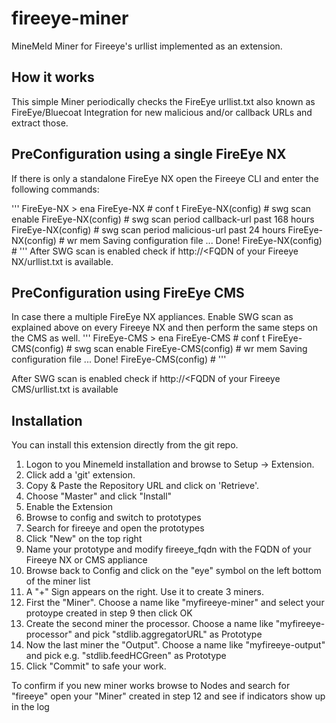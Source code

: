 # fireeye-miner
MineMeld Miner for Fireeye's urllist implemented as an extension.

## How it works

This simple Miner periodically checks the FireEye urllist.txt also known as FireEye/Bluecoat Integration for new malicious and/or callback URLs and
extract those.


## PreConfiguration using a single FireEye NX

If there is only a standalone FireEye NX open the Fireeye CLI and enter the following commands:

'''
 FireEye-NX > ena
 FireEye-NX # conf t
 FireEye-NX(config) # swg scan enable
 FireEye-NX(config) # swg scan period callback-url past 168 hours
 FireEye-NX(config) # swg scan period malicious-url past 24 hours
 FireEye-NX(config) # wr mem
 Saving configuration file ... Done!
 FireEye-NX(config) #
'''
After SWG scan is enabled check if http://<FQDN of your Fireeye NX/urllist.txt is available.

## PreConfiguration using FireEye CMS

In case there a multiple FireEye NX appliances. Enable SWG scan as explained above on every Fireeye NX and then perform the same steps on the CMS as well.
'''
 FireEye-CMS > ena
 FireEye-CMS # conf t
 FireEye-CMS(config) # swg scan enable
 FireEye-CMS(config) # wr mem
 Saving configuration file ... Done!
 FireEye-CMS(config) #
'''

After SWG scan is enabled check if http://<FQDN of your Fireeye CMS/urllist.txt is available

## Installation

You can install this extension directly from the git repo.
1. Logon to you Minemeld installation and browse to Setup -> Extension.
2. Click add a 'git' extension.
3. Copy & Paste the Repository URL and click on 'Retrieve'.
4. Choose "Master" and click "Install"
5. Enable the Extension
6. Browse to config and switch to prototypes
7. Search for fireeye and open the prototypes
8. Click "New" on the top right
9. Name your prototype and modify fireeye_fqdn with the FQDN of your Fireeye NX or CMS appliance
10. Browse back to Config and click on the "eye" symbol on the left bottom of the miner list
11. A "+" Sign appears on the right. Use it to create 3 miners.
12. First the "Miner". Choose a name like "myfireeye-miner" and select your protoype created in step 9 then click OK
13. Create the second miner the processor. Choose a name like "myfireeye-processor" and pick "stdlib.aggregatorURL" as Prototype
14. Now the last miner the "Output". Choose a name like "myfireeye-output" and pick e.g. "stdlib.feedHCGreen" as Prototype
15. Click "Commit" to safe your work.

To confirm if you new miner works browse to Nodes and search for "fireeye" open your "Miner" created in step 12 and see if indicators show up in the log
